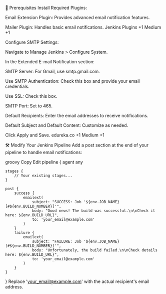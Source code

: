 🧩 Prerequisites
Install Required Plugins:

Email Extension Plugin: Provides advanced email notification features.

Mailer Plugin: Handles basic email notifications.​
Jenkins Plugins
+1
Medium
+1

Configure SMTP Settings:

Navigate to Manage Jenkins > Configure System.

In the Extended E-mail Notification section:

SMTP Server: For Gmail, use smtp.gmail.com.

Use SMTP Authentication: Check this box and provide your email credentials.

Use SSL: Check this box.

SMTP Port: Set to 465.

Default Recipients: Enter the email addresses to receive notifications.

Default Subject and Default Content: Customize as needed.

Click Apply and Save.​
edureka.co
+1
Medium
+1

🛠️ Modify Your Jenkins Pipeline
Add a post section at the end of your pipeline to handle email notifications:

groovy
Copy
Edit
pipeline {
    agent any

    stages {
        // Your existing stages...
    }

    post {
        success {
            emailext(
                subject: "SUCCESS: Job '${env.JOB_NAME} [#${env.BUILD_NUMBER}]'",
                body: "Good news! The build was successful.\n\nCheck it here: ${env.BUILD_URL}",
                to: 'your_email@example.com'
            )
        }
        failure {
            emailext(
                subject: "FAILURE: Job '${env.JOB_NAME} [#${env.BUILD_NUMBER}]'",
                body: "Unfortunately, the build failed.\n\nCheck details here: ${env.BUILD_URL}",
                to: 'your_email@example.com'
            )
        }
    }
}
Replace 'your_email@example.com' with the actual recipient's email address.
